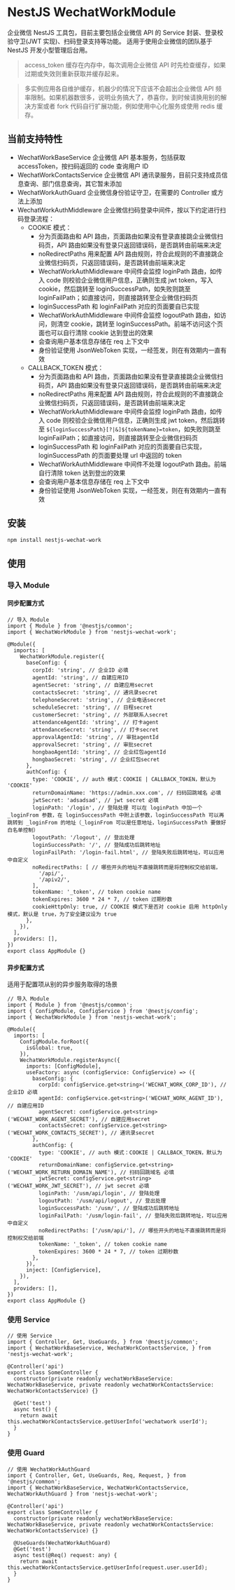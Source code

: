 # NestJS WechatWorkModule

企业微信 NestJS 工具包，目前主要包括企业微信 API 的 Service 封装、登录校验守卫(JWT 实现)、扫码登录支持等功能。
适用于使用企业微信的团队基于 NestJS 开发小型管理后台用。

> access_token 缓存在内存中，每次调用企业微信 API 时先检查缓存，如果过期或失效则重新获取并缓存起来。

> 多实例应用各自维护缓存，机器少的情况下应该不会超出企业微信 API 频率限制。如果机器数很多，说明业务搞大了，恭喜你，到时候请换用别的解决方案或者 fork 代码自行扩展功能，例如使用中心化服务或使用 redis 缓存。

## 当前支持特性

* WechatWorkBaseService 企业微信 API 基本服务，包括获取 accessToken，按扫码返回的 code 查询用户 ID  
* WechatWorkContactsService 企业微信 API 通讯录服务，目前只支持成员信息查询、部门信息查询，其它暂未添加
* WechatWorkAuthGuard 企业微信身份验证守卫，在需要的 Controller 或方法上添加
* WechatWorkAuthMiddleware 企业微信扫码登录中间件，按以下约定进行扫码登录流程：
  * COOKIE 模式：
    * 分为页面路由和 API 路由，页面路由如果没有登录直接跳企业微信扫码页，API 路由如果没有登录只返回错误码，是否跳转由前端来决定
    * noRedirectPaths 用来配置 API 路由规则，符合此规则的不直接跳企业微信扫码页，只返回错误码，是否跳转由前端来决定
    * WechatWorkAuthMiddleware 中间件会监控 loginPath 路由，如传入 code 则校验企业微信用户信息，正确则生成 jwt token，写入 cookie，然后跳转至 loginSuccessPath，如失败则跳至 loginFailPath；如直接访问，则直接跳转至企业微信扫码页
    * loginSuccessPath 和 loginFailPath 对应的页面要自已实现
    * WechatWorkAuthMiddleware 中间件会监控 logoutPath 路由，如访问，则清空 cookie，跳转至 loginSuccessPath。前端不访问这个页面也可以自行清除 cookie 达到登出的效果
    * 会查询用户基本信息存储在 req 上下文中
    * 身份验证使用 JsonWebToken 实现，一经签发，则在有效期内一直有效
  * CALLBACK_TOKEN 模式：
    * 分为页面路由和 API 路由，页面路由如果没有登录直接跳企业微信扫码页，API 路由如果没有登录只返回错误码，是否跳转由前端来决定
    * noRedirectPaths 用来配置 API 路由规则，符合此规则的不直接跳企业微信扫码页，只返回错误码，是否跳转由前端来决定
    * WechatWorkAuthMiddleware 中间件会监控 loginPath 路由，如传入 code 则校验企业微信用户信息，正确则生成 jwt token，然后跳转至 `${loginSuccessPath}[?|&]${tokenName}=token`，如失败则跳至 loginFailPath；如直接访问，则直接跳转至企业微信扫码页
    * loginSuccessPath 和 loginFailPath 对应的页面要自已实现，loginSuccessPath 的页面要处理 url 中返回的 token
    * WechatWorkAuthMiddleware 中间件不处理 logoutPath 路由。前端自行清除 token 达到登出的效果
    * 会查询用户基本信息存储在 req 上下文中
    * 身份验证使用 JsonWebToken 实现，一经签发，则在有效期内一直有效

## 安装

```bash
npm install nestjs-wechat-work
```

## 使用

### 导入 Module

#### 同步配置方式

```
// 导入 Module
import { Module } from '@nestjs/common';
import { WechatWorkModule } from 'nestjs-wechat-work';

@Module({
  imports: [
    WechatWorkModule.register({
      baseConfig: {
        corpId: 'string', // 企业ID 必填
        agentId: 'string', // 自建应用ID
        agentSecret: 'string', // 自建应用secret
        contactsSecret: 'string', // 通讯录secret
        telephoneSecret: 'string', // 企业电话secret
        scheduleSecret: 'string', // 日程secret
        customerSecret: 'string', // 外部联系人secret
        attendanceAgentId: 'string', // 打卡agent
        attendanceSecret: 'string', // 打卡secret
        approvalAgentId: 'string', // 审批agentId
        approvalSecret: 'string', // 审批secret
        hongbaoAgentId: 'string', // 企业红包agentId
        hongbaoSecret: 'string', // 企业红包secret
      },
      authConfig: {
        type: 'COOKIE', // auth 模式：COOKIE | CALLBACK_TOKEN，默认为 'COOKIE'
        returnDomainName: 'https://admin.xxx.com', // 扫码回跳域名 必填
        jwtSecret: 'adsadsad', // jwt secret 必填
        loginPath: '/login', // 登陆处理 可以在 loginPath 中加一个 _loginFrom 参数，在 loginSuccessPath 中附上该参数，loginSuccessPath 可以再跳转到 _loginFrom 的地址（_loginFrom 可以是任意地址，loginSuccessPath 要做好白名单控制）
        logoutPath: '/logout', // 登出处理
        loginSuccessPath: '/', // 登陆成功后跳转地址
        loginFailPath: '/login-fail.html', // 登陆失败后跳转地址，可以应用中自定义
        noRedirectPaths: [ // 哪些开头的地址不直接跳转而是将控制权交给前端，
          '/api/',
          '/apiv2/',
        ],
        tokenName: '_token', // token cookie name
        tokenExpires: 3600 * 24 * 7, // token 过期秒数
        cookieHttpOnly: true, // COOKIE 模式下是否对 cookie 启用 httpOnly 模式，默认是 true，为了安全建议设为 true
      },
    }),
  ],
  providers: [],
})
export class AppModule {}

```

#### 异步配置方式

适用于配置项从别的异步服务取得的场景

```
// 导入 Module
import { Module } from '@nestjs/common';
import { ConfigModule, ConfigService } from '@nestjs/config';
import { WechatWorkModule } from 'nestjs-wechat-work';

@Module({
  imports: [
    ConfigModule.forRoot({
      isGlobal: true,
    }),
    WechatWorkModule.registerAsync({
      imports: [ConfigModule],
      useFactory: async (configService: ConfigService) => ({
        baseConfig: {
          corpId: configService.get<string>('WECHAT_WORK_CORP_ID'), // 企业ID 必填
          agentId: configService.get<string>('WECHAT_WORK_AGENT_ID'), // 自建应用ID
          agentSecret: configService.get<string>('WECHAT_WORK_AGENT_SECRET'), // 自建应用secret
          contactsSecret: configService.get<string>('WECHAT_WORK_CONTACTS_SECRET'), // 通讯录secret
        },
        authConfig: {
          type: 'COOKIE', // auth 模式：COOKIE | CALLBACK_TOKEN，默认为 'COOKIE'
          returnDomainName: configService.get<string>('WECHAT_WORK_RETURN_DOMAIN_NAME'), // 扫码回跳域名 必填
          jwtSecret: configService.get<string>('WECHAT_WORK_JWT_SECRET'), // jwt secret 必填
          loginPath: '/usm/api/login', // 登陆处理
          logoutPath: '/usm/api/logout', // 登出处理
          loginSuccessPath: '/usm/', // 登陆成功后跳转地址
          loginFailPath: '/usm/login-fail', // 登陆失败后跳转地址，可以应用中自定义
          noRedirectPaths: ['/usm/api/'], // 哪些开头的地址不直接跳转而是将控制权交给前端
          tokenName: '_token', // token cookie name
          tokenExpires: 3600 * 24 * 7, // token 过期秒数
        },
      }),
      inject: [ConfigService],
    }),
  ],
  providers: [],
})
export class AppModule {}

```

### 使用 Service

```
// 使用 Service
import { Controller, Get, UseGuards, } from '@nestjs/common';
import { WechatWorkBaseService, WechatWorkContactsService, } from 'nestjs-wechat-work';

@Controller('api')
export class SomeController {
  constructor(private readonly wechatWorkBaseService: WechatWorkBaseService, private readonly wechatWorkContactsService: WechatWorkContactsService) {}

  @Get('test')
  async test() {
    return await this.wechatWorkContactsService.getUserInfo('wechatwork userId');
  }
}
```

### 使用 Guard

```
// 使用 WechatWorkAuthGuard
import { Controller, Get, UseGuards, Req, Request, } from '@nestjs/common';
import { WechatWorkBaseService, WechatWorkContactsService, WechatWorkAuthGuard } from 'nestjs-wechat-work';

@Controller('api')
export class SomeController {
  constructor(private readonly wechatWorkBaseService: WechatWorkBaseService, private readonly wechatWorkContactsService: WechatWorkContactsService) {}

  @UseGuards(WechatWorkAuthGuard)
  @Get('test')
  async test(@Req() request: any) {
    return await this.wechatWorkContactsService.getUserInfo(request.user.userId);
  }
}
```

